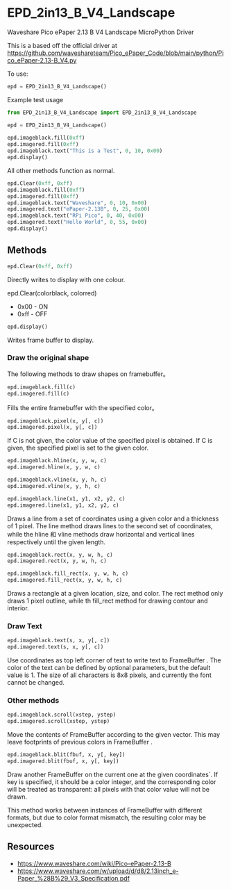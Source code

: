 # EPD_2in13_B_V4_Landscape
Waveshare Pico ePaper 2.13 B V4 Landscape MicroPython Driver

This is a based off the official driver at https://github.com/waveshareteam/Pico_ePaper_Code/blob/main/python/Pico_ePaper-2.13-B_V4.py


To use:
```python
epd = EPD_2in13_B_V4_Landscape()
```

Example test usage
```python
from EPD_2in13_B_V4_Landscape import EPD_2in13_B_V4_Landscape

epd = EPD_2in13_B_V4_Landscape()
    
epd.imageblack.fill(0xff)
epd.imagered.fill(0xff)
epd.imageblack.text("This is a Test", 0, 10, 0x00)
epd.display()
```

All other methods function as normal.

```python
epd.Clear(0xff, 0xff)
epd.imageblack.fill(0xff)
epd.imagered.fill(0xff)
epd.imageblack.text("Waveshare", 0, 10, 0x00)
epd.imagered.text("ePaper-2.13B", 0, 25, 0x00)
epd.imageblack.text("RPi Pico", 0, 40, 0x00)
epd.imagered.text("Hello World", 0, 55, 0x00)
epd.display()
```

## Methods

```python
epd.Clear(0xff, 0xff)
```

Directly writes to display with one colour.

epd.Clear(colorblack, colorred)
- 0x00 - ON
- 0xff - OFF

```python
epd.display()
```

Writes frame buffer to display.


### Draw the original shape

The following methods to draw shapes on framebuffer。

```python
epd.imageblack.fill(c)
epd.imagered.fill(c)
```

Fills the entire framebuffer with the specified color。

```python
epd.imageblack.pixel(x, y[, c])
epd.imagered.pixel(x, y[, c])
```

If C is not given, the color value of the specified pixel is obtained. If C is given, the specified pixel is set to the given color.

```python
epd.imageblack.hline(x, y, w, c)
epd.imagered.hline(x, y, w, c)
```

```python
epd.imageblack.vline(x, y, h, c)
epd.imagered.vline(x, y, h, c)
```

```python
epd.imageblack.line(x1, y1, x2, y2, c)
epd.imagered.line(x1, y1, x2, y2, c)
```

Draws a line from a set of coordinates using a given color and a thickness of 1 pixel. The line method draws lines to the second set of coordinates, while the hline 和 vline methods draw horizontal and vertical lines respectively until the given length.

```python
epd.imageblack.rect(x, y, w, h, c)
epd.imagered.rect(x, y, w, h, c)
```

```python
epd.imageblack.fill_rect(x, y, w, h, c)
epd.imagered.fill_rect(x, y, w, h, c)
```

Draws a rectangle at a given location, size, and color. The rect method only draws 1 pixel outline, while th fill_rect method for drawing contour and interior.


### Draw Text

```python
epd.imageblack.text(s, x, y[, c])
epd.imagered.text(s, x, y[, c])
```

Use coordinates as top left corner of text to write text to FrameBuffer . The color of the text can be defined by optional parameters, but the default value is 1. The size of all characters is 8x8 pixels, and currently the font cannot be changed.

### Other methods

```python
epd.imageblack.scroll(xstep, ystep)
epd.imagered.scroll(xstep, ystep)
```

Move the contents of FrameBuffer according to the given vector. This may leave footprints of previous colors in FrameBuffer .

```python
epd.imageblack.blit(fbuf, x, y[, key])
epd.imagered.blit(fbuf, x, y[, key])
```

Draw another FrameBuffer on the current one at the given coordinates`. If key is specified, it should be a color integer, and the corresponding color will be treated as transparent: all pixels with that color value will not be drawn.

This method works between instances of FrameBuffer with different formats, but due to color format mismatch, the resulting color may be unexpected.

## Resources
- https://www.waveshare.com/wiki/Pico-ePaper-2.13-B
- https://www.waveshare.com/w/upload/d/d8/2.13inch_e-Paper_%28B%29_V3_Specification.pdf
